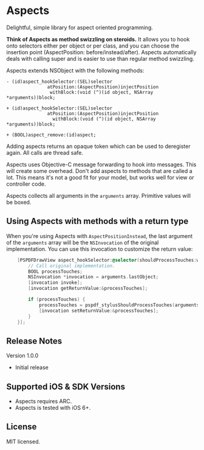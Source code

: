 Aspects
=======

Delightful, simple library for aspect oriented programming.

**Think of Aspects as method swizzling on steroids.** It allows you to hook onto selectors either per object or per class, and you can choose the insertion point (AspectPosition: before/instead/after). Aspects automatically deals with calling super and is easier to use than regular method swizzling.

Aspects extends NSObject with the following methods:

    - (id)aspect_hookSelector:(SEL)selector
                   atPosition:(AspectPosition)injectPosition
                    withBlock:(void (^)(id object, NSArray *arguments))block;

    + (id)aspect_hookSelector:(SEL)selector
                   atPosition:(AspectPosition)injectPosition
                     withBlock:(void (^)(id object, NSArray *arguments))block;

    + (BOOL)aspect_remove:(id)aspect;

Adding aspects returns an opaque token which can be used to deregister again. All calls are thread safe.

Aspects uses Objective-C message forwarding to hook into messages. This will create some overhead. Don't add aspects to methods that are called a lot. This means it's not a good fit for your model, but works well for view or controller code.

Aspects collects all arguments in the `arguments` array. Primitive values will be boxed.

Using Aspects with methods with a return type
---------------------------------------------

When you're using Aspects with `AspectPositionInstead`, the last argument of the `arguments` array will be the `NSInvocation` of the original implementation. You can use this invocation to customize the return value:

```objectivec
    [PSPDFDrawView aspect_hookSelector:@selector(shouldProcessTouches:withEvent:) atPosition:AspectPositionInstead withBlock:^(id object, NSArray *arguments) {
        // Call original implementation.
        BOOL processTouches;
        NSInvocation *invocation = arguments.lastObject;
        [invocation invoke];
        [invocation getReturnValue:&processTouches];

        if (processTouches) {
            processTouches = pspdf_stylusShouldProcessTouches(arguments[0], arguments[1]);
            [invocation setReturnValue:&processTouches];
        }
    }];
```


Release Notes
-----------------

Version 1.0.0

- Initial release


Supported iOS & SDK Versions
-----------------------------

* Aspects requires ARC.
* Aspects is tested with iOS 6+.

License
-------
MIT licensed.